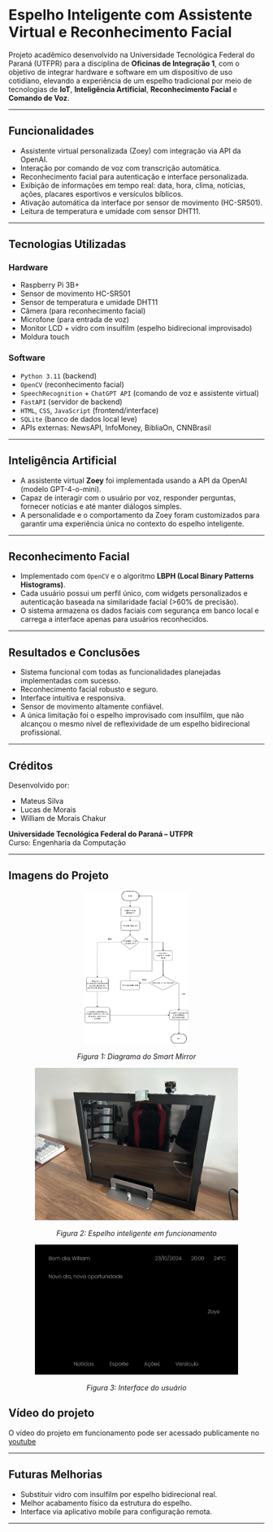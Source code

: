 # Espelho Inteligente com Assistente Virtual e Reconhecimento Facial

Projeto acadêmico desenvolvido na Universidade Tecnológica Federal do Paraná (UTFPR) para a disciplina de **Oficinas de Integração 1**, com o objetivo de integrar hardware e software em um dispositivo de uso cotidiano, elevando a experiência de um espelho tradicional por meio de tecnologias de **IoT**, **Inteligência Artificial**, **Reconhecimento Facial** e **Comando de Voz**.

---

## Funcionalidades

- Assistente virtual personalizada (Zoey) com integração via API da OpenAI.
- Interação por comando de voz com transcrição automática.
- Reconhecimento facial para autenticação e interface personalizada.
- Exibição de informações em tempo real: data, hora, clima, notícias, ações, placares esportivos e versículos bíblicos.
- Ativação automática da interface por sensor de movimento (HC-SR501).
- Leitura de temperatura e umidade com sensor DHT11.

---

## Tecnologias Utilizadas

### **Hardware**
- Raspberry Pi 3B+
- Sensor de movimento HC-SR501
- Sensor de temperatura e umidade DHT11
- Câmera (para reconhecimento facial)
- Microfone (para entrada de voz)
- Monitor LCD + vidro com insulfilm (espelho bidirecional improvisado)
- Moldura touch

### **Software**
- `Python 3.11` (backend)
- `OpenCV` (reconhecimento facial)
- `SpeechRecognition` + `ChatGPT API` (comando de voz e assistente virtual)
- `FastAPI` (servidor de backend)
- `HTML`, `CSS`, `JavaScript` (frontend/interface)
- `SQLite` (banco de dados local leve)
- APIs externas: NewsAPI, InfoMoney, BibliaOn, CNNBrasil

---

## Inteligência Artificial

- A assistente virtual **Zoey** foi implementada usando a API da OpenAI (modelo GPT-4-o-mini).
- Capaz de interagir com o usuário por voz, responder perguntas, fornecer notícias e até manter diálogos simples.
- A personalidade e o comportamento da Zoey foram customizados para garantir uma experiência única no contexto do espelho inteligente.

---

## Reconhecimento Facial

- Implementado com `OpenCV` e o algoritmo **LBPH (Local Binary Patterns Histograms)**.
- Cada usuário possui um perfil único, com widgets personalizados e autenticação baseada na similaridade facial (>60% de precisão).
- O sistema armazena os dados faciais com segurança em banco local e carrega a interface apenas para usuários reconhecidos.

---

## Resultados e Conclusões

- Sistema funcional com todas as funcionalidades planejadas implementadas com sucesso.
- Reconhecimento facial robusto e seguro.
- Interface intuitiva e responsiva.
- Sensor de movimento altamente confiável.
- A única limitação foi o espelho improvisado com insulfilm, que não alcançou o mesmo nível de reflexividade de um espelho bidirecional profissional.

---

## Créditos

Desenvolvido por:
- Mateus Silva
- Lucas de Morais
- William de Morais Chakur

**Universidade Tecnológica Federal do Paraná – UTFPR**  
Curso: Engenharia da Computação

---

## Imagens do Projeto


<p align="center">
  <img src="SmartMirrorDiagram.png" alt="Diagrama do Smart Mirror" height="300"/>
</p>
<p align="center"><em>Figura 1: Diagrama do Smart Mirror</em></p>

<p align="center">
  <img src="SmartMirrorPic.jpg" alt="Foto do espelho inteligente em funcionamento" width="400"/>
</p>
<p align="center"><em>Figura 2: Espelho inteligente em funcionamento</em></p>


<p align="center">
  <img src="Interface.png" alt="Printscreen da inferface weeb" width="400"/>
</p>
<p align="center"><em>Figura 3: Interface do usuário</em></p>

## Vídeo do projeto

O vídeo do projeto em funcionamento pode ser acessado publicamente no [youtube](https://www.youtube.com/watch?v=5a-c2_L6kec) 

---

## Futuras Melhorias

- Substituir vidro com insulfilm por espelho bidirecional real.
- Melhor acabamento físico da estrutura do espelho.
- Interface via aplicativo mobile para configuração remota.

---
